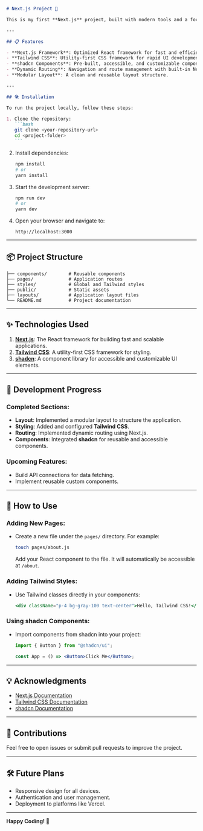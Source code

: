 ````markdown
# Next.js Project 🚀

This is my first **Next.js** project, built with modern tools and a focus on clean design and performance. The project uses **Tailwind CSS** for styling, integrates **shadcn** for pre-designed, accessible components, and includes dynamic routing.

---

## 📋 Features

- **Next.js Framework**: Optimized React framework for fast and efficient web development.
- **Tailwind CSS**: Utility-first CSS framework for rapid UI development.
- **shadcn Components**: Pre-built, accessible, and customizable components.
- **Dynamic Routing**: Navigation and route management with built-in Next.js capabilities.
- **Modular Layout**: A clean and reusable layout structure.

---

## 🛠️ Installation

To run the project locally, follow these steps:

1. Clone the repository:
   ```bash
   git clone <your-repository-url>
   cd <project-folder>
   ```
````

2. Install dependencies:

   ```bash
   npm install
   # or
   yarn install
   ```

3. Start the development server:

   ```bash
   npm run dev
   # or
   yarn dev
   ```

4. Open your browser and navigate to:
   ```
   http://localhost:3000
   ```

---

## 📦 Project Structure

```
├── components/        # Reusable components
├── pages/             # Application routes
├── styles/            # Global and Tailwind styles
├── public/            # Static assets
├── layouts/           # Application layout files
└── README.md          # Project documentation
```

---

## ✨ Technologies Used

1. **[Next.js](https://nextjs.org/)**: The React framework for building fast and scalable applications.
2. **[Tailwind CSS](https://tailwindcss.com/)**: A utility-first CSS framework for styling.
3. **[shadcn](https://shadcn.dev/)**: A component library for accessible and customizable UI elements.

---

## 🚧 Development Progress

### Completed Sections:

- **Layout**: Implemented a modular layout to structure the application.
- **Styling**: Added and configured **Tailwind CSS**.
- **Routing**: Implemented dynamic routing using Next.js.
- **Components**: Integrated **shadcn** for reusable and accessible components.

### Upcoming Features:

- Build API connections for data fetching.
- Implement reusable custom components.

---

## 📖 How to Use

### Adding New Pages:

- Create a new file under the `pages/` directory. For example:
  ```bash
  touch pages/about.js
  ```
  Add your React component to the file. It will automatically be accessible at `/about`.

### Adding Tailwind Styles:

- Use Tailwind classes directly in your components:
  ```jsx
  <div className="p-4 bg-gray-100 text-center">Hello, Tailwind CSS!</div>
  ```

### Using shadcn Components:

- Import components from shadcn into your project:

  ```jsx
  import { Button } from "@shadcn/ui";

  const App = () => <Button>Click Me</Button>;
  ```

---

## 💡 Acknowledgments

- [Next.js Documentation](https://nextjs.org/docs)
- [Tailwind CSS Documentation](https://tailwindcss.com/docs)
- [shadcn Documentation](https://shadcn.dev)

---

## 🙌 Contributions

Feel free to open issues or submit pull requests to improve the project.

---

## 🛠 Future Plans

- Responsive design for all devices.
- Authentication and user management.
- Deployment to platforms like Vercel.

---

**Happy Coding! 🎉**
